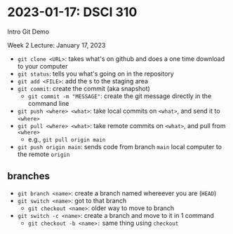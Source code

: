 # 2023-01-17: DSCI 310
Intro Git Demo

Week 2 Lecture: January 17, 2023

- `git clone <URL>`: takes what's on github and does a one time download to your computer
- `git status`: tells you what's going on in the repository
- `git add <FILE>`: add the <FILE>s to the staging area
- `git commit`: create the commit (aka snapshot)
    - `git commit -m "MESSAGE"`: create the git message directly in the command line
- `git push <where> <what>`: take local commits on `<what>`, and send it to `<where>`
- `git pull <where> <what>`: take remote commits on `<what>`, and pull from `<where>`
    - e.g., `git pull origin main`
- `git push origin main`: sends code from branch `main` local computer to the remote `origin`

## branches

- `git branch <name>`: create a branch named <branch> whereever you are (`HEAD`)
- `git switch <name>`: got to that branch
    - `git checkout <name>`: older way to move to branch
- `git switch -c <name>`: create a branch and move to it in 1 command
    - `git checkout -b <name>:` same thing using `checkout`